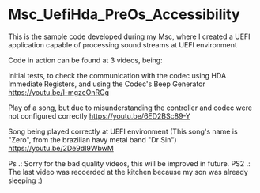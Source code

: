 # Msc_UefiHda_PreOs_Accessibility
This is the sample code developed during my Msc, where I created a UEFI application capable of processing sound streams at UEFI environment


Code in action can be found at 3 videos, being:

Initial tests, to check the communication with the codec using HDA Immediate Registers, and using the Codec's Beep Generator
https://youtu.be/I-mgzcOnRCg

Play of a song, but due to misunderstanding the controller and codec were not configured correctly
https://youtu.be/6ED2BSc89-Y

Song being played correctly at UEFI environment (This song's name is "Zero", from the brazilian havy metal band "Dr Sin")
https://youtu.be/2De9dI9WbwM

Ps .: Sorry for the bad quality videos, this will be improved in future.
PS2 .: The last video was recoerded at the kitchen because my son was already sleeping :)
